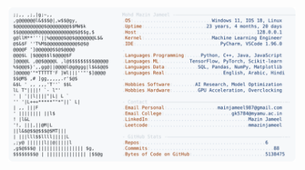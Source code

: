 <picture>
  <source srcset="https://raw.githubusercontent.com/mmazinjameel/mmazinjameel/main/dark_mode.svg?v=1742919051" media="(prefers-color-scheme: dark)">
  <img src="https://raw.githubusercontent.com/mmazinjameel/mmazinjameel/main/light_mode.svg?v=1742919051">
</picture>
